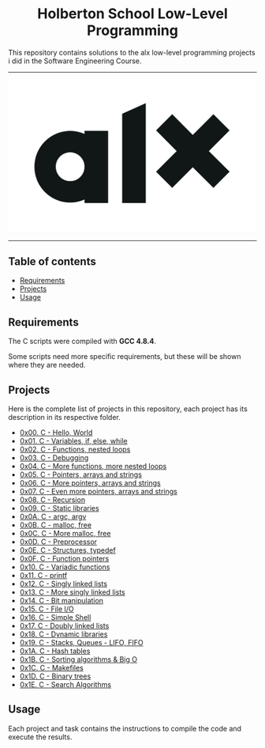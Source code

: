 <h1 align="center">Holberton School Low-Level Programming</h1>
This repository contains solutions to the alx low-level programming projects i did in the Software Engineering Course.

---

<p align="center">
<a target="_blank" href="https://www.alxafrica.com/software-engineering-2022"><img src="https://github.com/musfy/alx-low_level_programming/blob/master/alx.png"></a>
</p>

---

## Table of contents
- [Requirements](#requirements)
- [Projects](#projects)
- [Usage](#usage)

## Requirements

The C scripts were compiled with **GCC 4.8.4**.

Some scripts need more specific requirements, but these will be shown where they are needed.

## Projects
Here is the complete list of projects in this repository, each project has its description in its respective folder.

* [0x00. C - Hello, World](https://github.com/musfy/alx-low_level_programming/tree/master/0x00-hello_world)
* [0x01. C - Variables, if, else, while](https://github.com/musfy/alx-low_level_programming/tree/master/0x01-variables_if_else_while)
* [0x02. C - Functions, nested loops](https://github.com/musfy/alx-low_level_programming/tree/master/0x02-functions_nested_loops)
* [0x03. C - Debugging](https://github.com/musfy/alx-low_level_programming/tree/master/0x03-debugging)
* [0x04. C - More functions, more nested loops](https://github.com/musfy/alx-low_level_programming/tree/master/0x04-more_functions_nested_loops)
* [0x05. C - Pointers, arrays and strings](https://github.com/musfy/alx-low_level_programming/tree/master/0x05-pointers_arrays_strings)
* [0x06. C - More pointers, arrays and strings](https://github.com/musfy/alx-low_level_programming/tree/master/0x06-pointers_arrays_strings)
* [0x07. C - Even more pointers, arrays and strings](https://github.com/musfy/alx-low_level_programming/tree/master/0x07-pointers_arrays_strings)
* [0x08. C - Recursion](https://github.com/musfy/alx-low_level_programming/tree/master/0x08-recursion)
* [0x09. C - Static libraries](https://github.com/musfy/alx-low_level_programming/tree/master/0x09-static_libraries)
* [0x0A. C - argc, argv](https://github.com/musfy/alx-low_level_programming/tree/master/0x0A-argc_argv)
* [0x0B. C - malloc, free](https://github.com/musfy/alx-low_level_programming/tree/master/0x0B-malloc_free)
* [0x0C. C - More malloc, free](https://github.com/musfy/alx-low_level_programming/tree/master/0x0C-more_malloc_free)
* [0x0D. C - Preprocessor](https://github.com/musfy/alx-low_level_programming/tree/master/0x0D-preprocessor)
* [0x0E. C - Structures, typedef](https://github.com/musfy/alx-low_level_programming/tree/master/0x0E-structures_typedef)
* [0x0F. C - Function pointers](https://github.com/musfy/alx-low_level_programming/tree/master/0x0F-function_pointers)
* [0x10. C - Variadic functions](https://github.com/musfy/alx-low_level_programming/tree/master/0x10-variadic_functions)
* [0x11. C - printf](https://github.com/musfy/printf)
* [0x12. C - Singly linked lists](https://github.com/musfy/alx-low_level_programming/tree/master/0x12-singly_linked_lists)
* [0x13. C - More singly linked lists](https://github.com/musfy/alx-low_level_programming/tree/master/0x13-more_singly_linked_lists)
* [0x14. C - Bit manipulation](https://github.com/musfy/alx-low_level_programming/tree/master/0x14-bit_manipulation)
* [0x15. C - File I/O](https://github.com/musfy/alx-low_level_programming/tree/master/0x15-file_io)
* [0x16. C - Simple Shell](https://github.com/andreammgcol/simple_shell)
* [0x17. C - Doubly linked lists](https://github.com/musfy/alx-low_level_programming/tree/master/0x17-doubly_linked_lists)
* [0x18. C - Dynamic libraries](https://github.com/musfy/alx-low_level_programming/tree/master/0x18-dynamic_libraries)
* [0x19. C - Stacks, Queues - LIFO, FIFO](https://github.com/musfy/monty)
* [0x1A. C - Hash tables](https://github.com/musfy/alx-low_level_programming/tree/master/0x1A-hash_tables)
* [0x1B. C - Sorting algorithms & Big O](https://github.com/musfy/sorting_algorithms)
* [0x1C. C - Makefiles](https://github.com/musfy/alx-low_level_programming/tree/master/0x1C-makefiles)
* [0x1D. C - Binary trees](https://github.com/jormao/binary_trees)
* [0x1E. C - Search Algorithms](https://github.com/musfy/alx-low_level_programming/tree/master/0x1E-search_algorithms)

## Usage
Each project and task contains the instructions to compile the code and execute the results.
